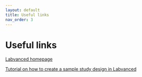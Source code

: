 ```yaml
---
layout: default
title: Useful links
nav_order: 3
---
```


# **Useful links**

[Labvanced homepage](https://www.labvanced.com/)

[Tutorial on how to create a sample study design in Labvanced](https://www.youtube.com/watch?v=E6G3ZI9JKBQ)